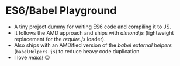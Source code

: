 # ES6/Babel Playground

- A tiny project dummy for writing ES6 code and compiling it to JS.
- It follows the AMD approach and ships with _almond.js_ (lightweight replacement for the _require.js_ loader).
- Also ships with an AMDified version of the _babel external helpers_ (`babelHelpers.js`) to reduce heavy code duplication
- I love _make!_ :wink:
